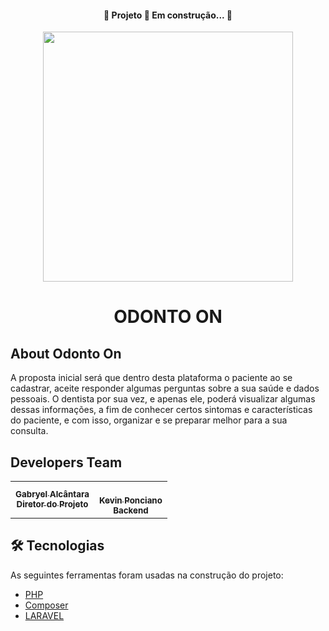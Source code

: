 <h4 align="center">
 🚧  Projeto 🚀 Em construção...  🚧
</h4>

<p align="center"><a href="https://github.com/Garchy/Site-InovaWeek" target="_blank"><img src="https://uvv.br/wp-content/themes/uvvBr/templates/assets//img/logouvv.svg" width="400"></a></p>

<h1 align="center">ODONTO ON</h1>

## About Odonto On

A proposta inicial será que dentro desta plataforma o paciente ao se cadastrar, aceite responder algumas perguntas sobre a sua saúde e dados pessoais. O dentista por sua vez, e apenas ele, poderá visualizar algumas dessas informações, a fim de conhecer certos sintomas e características do paciente, e com isso, organizar e se preparar melhor para a sua consulta.

## Developers Team

<table>
  <tr>
    <td align="center"><a href="https://github.com/Garchy"><sub><b>Gabryel Alcântara<br/>Diretor do Projeto</b></sub></a><br /></td>
    <td align="center"><a href="https://github.com/Kevin-Ponciano"><br /><sub><b>Kevin Ponciano<br/>Backend</b></sub></a><br/></td>
  </tr>
</table>


## 🛠 Tecnologias

As seguintes ferramentas foram usadas na construção do projeto:

- [PHP](https://www.php.net)
- [Composer](https://getcomposer.org)
- [LARAVEL](https://laravel.com)
